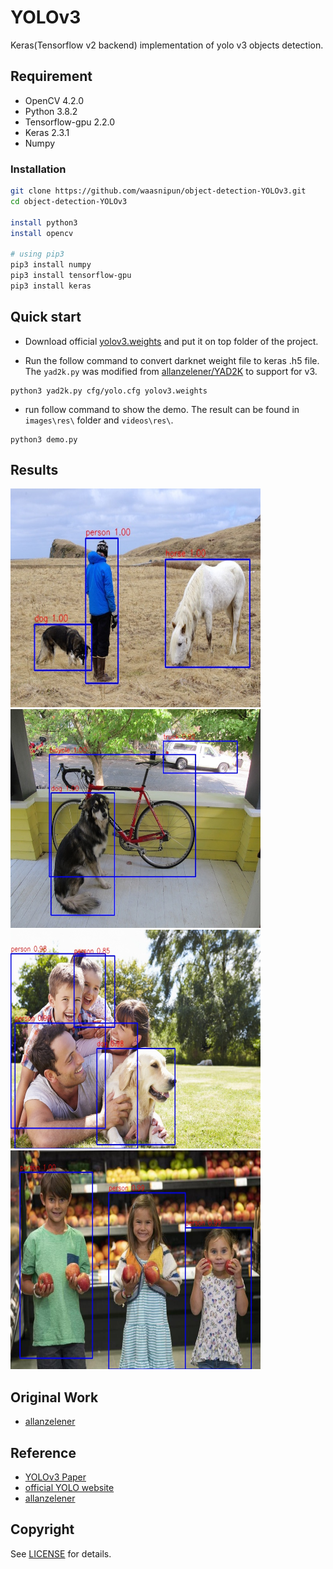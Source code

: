 # YOLOv3

Keras(Tensorflow v2 backend) implementation of yolo v3 objects detection. 

## Requirement
- OpenCV 4.2.0
- Python 3.8.2  
- Tensorflow-gpu 2.2.0  
- Keras 2.3.1
- Numpy

### Installation
```bash
git clone https://github.com/waasnipun/object-detection-YOLOv3.git
cd object-detection-YOLOv3

install python3
install opencv

# using pip3
pip3 install numpy 
pip3 install tensorflow-gpu 
pip3 install keras 
```


## Quick start

- Download official [yolov3.weights](https://pjreddie.com/media/files/yolov3.weights) and put it on top folder of the project.

- Run the follow command to convert darknet weight file to keras .h5 file. The `yad2k.py` was modified from [allanzelener/YAD2K](https://github.com/allanzelener/YAD2K) to support for v3.
```
python3 yad2k.py cfg/yolo.cfg yolov3.weights
```

- run follow command to show the demo. The result can be found in `images\res\` folder and `videos\res\`.
```
python3 demo.py
```

## Results

<img width="400" height="350" src="/images/res/person.jpg"/><img width="400" height="350" src="/images/res/dog.jpg"/>
<img width="400" height="350" src="/images/res/family.jpg"/><img width="400" height="350" src="/images/res/kids.jpg"/>

## Original Work

- [allanzelener](https://github.com/allanzelener/YAD2K)
 
## Reference

- [YOLOv3 Paper](https://pjreddie.com/media/files/papers/YOLOv3.pdf)
- [official YOLO website](https://pjreddie.com/darknet/yolo/)	
- [allanzelener](https://github.com/allanzelener/YAD2K)


## Copyright
See [LICENSE](LICENSE) for details.
